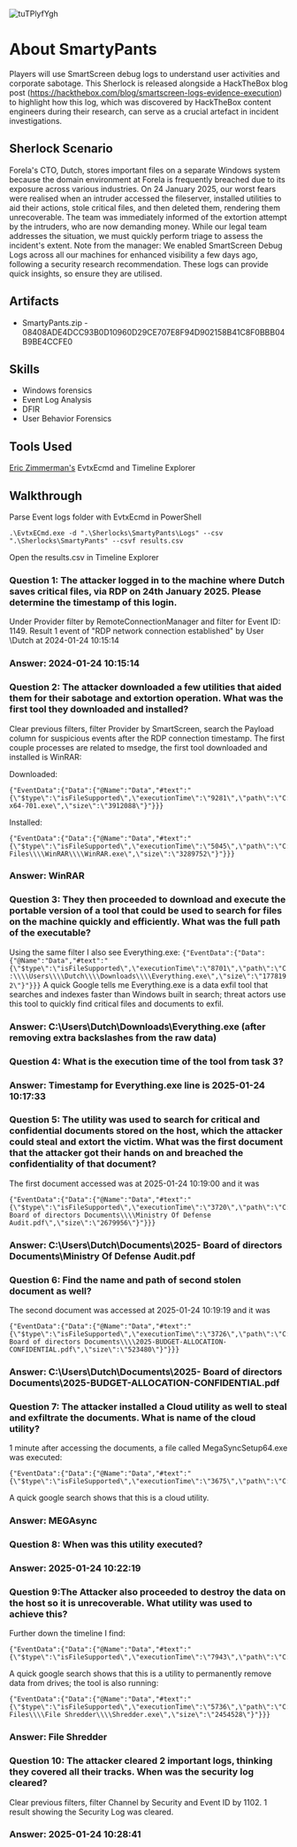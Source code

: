 
![tuTPlyfYgh](https://github.com/user-attachments/assets/37f05f5b-01b1-4f97-8107-15533f066bfb)

# About SmartyPants

Players will use SmartScreen debug logs to understand user activities and corporate sabotage. This Sherlock is released alongside a HackTheBox blog post (https://hackthebox.com/blog/smartscreen-logs-evidence-execution) to highlight how this log, which was discovered by HackTheBox content engineers during their research, can serve as a crucial artefact in incident investigations. 

## Sherlock Scenario

Forela's CTO, Dutch, stores important files on a separate Windows system because the domain environment at Forela is frequently breached due to its exposure across various industries. On 24 January 2025, our worst fears were realised when an intruder accessed the fileserver, installed utilities to aid their actions, stole critical files, and then deleted them, rendering them unrecoverable. The team was immediately informed of the extortion attempt by the intruders, who are now demanding money. While our legal team addresses the situation, we must quickly perform triage to assess the incident's extent. Note from the manager: We enabled SmartScreen Debug Logs across all our machines for enhanced visibility a few days ago, following a security research recommendation. These logs can provide quick insights, so ensure they are utilised.

## Artifacts
- SmartyPants.zip - 08408ADE4DCC93B0D10960D29CE707E8F94D902158B41C8F0BBB04B9BE4CCFE0

## Skills
- Windows forensics
- Event Log Analysis
- DFIR
- User Behavior Forensics

## Tools Used
[Eric Zimmerman's](https://ericzimmerman.github.io/#!index.md) EvtxEcmd and Timeline Explorer 

## Walkthrough
Parse Event logs folder with EvtxEcmd in PowerShell
```
.\EvtxECmd.exe -d ".\Sherlocks\SmartyPants\Logs" --csv ".\Sherlocks\SmartyPants" --csvf results.csv
```
Open the results.csv in Timeline Explorer

### Question 1: The attacker logged in to the machine where Dutch saves critical files, via RDP on 24th January 2025. Please determine the timestamp of this login.
Under Provider filter by RemoteConnectionManager and filter for Event ID: 1149. Result 1 event of "RDP network connection established" by User \Dutch at 2024-01-24 10:15:14
### Answer: 2024-01-24 10:15:14


### Question 2: The attacker downloaded a few utilities that aided them for their sabotage and extortion operation. What was the first tool they downloaded and installed?
Clear previous filters, filter Provider by SmartScreen, search the Payload column for suspicious events after the RDP connection timestamp.
The first couple processes are related to msedge, the first tool downloaded and installed is WinRAR:

Downloaded:
```
{"EventData":{"Data":{"@Name":"Data","#text":"{\"$type\":\"isFileSupported\",\"executionTime\":\"9281\",\"path\":\"C:\\\\Users\\\\Dutch\\\\Downloads\\\\winrar-x64-701.exe\",\"size\":\"3912088\"}"}}}
```
Installed:
```
{"EventData":{"Data":{"@Name":"Data","#text":"{\"$type\":\"isFileSupported\",\"executionTime\":\"5045\",\"path\":\"C:\\\\Program Files\\\\WinRAR\\\\WinRAR.exe\",\"size\":\"3289752\"}"}}}
```
### Answer: WinRAR


### Question 3: They then proceeded to download and execute the portable version of a tool that could be used to search for files on the machine quickly and efficiently. What was the full path of the executable?
Using the same filter I also see Everything.exe:
```{"EventData":{"Data":{"@Name":"Data","#text":"{\"$type\":\"isFileSupported\",\"executionTime\":\"8701\",\"path\":\"C:\\\\Users\\\\Dutch\\\\Downloads\\\\Everything.exe\",\"size\":\"1778192\"}"}}}``` 
A quick Google tells me Everything.exe is a data exfil tool that searches and indexes faster than Windows built in search; threat actors use this tool to quickly find critical files and documents to exfil.
### Answer: C:\Users\Dutch\Downloads\Everything.exe (after removing extra backslashes from the raw data)

### Question 4: What is the execution time of the tool from task 3?
### Answer: Timestamp for Everything.exe line is 2025-01-24 10:17:33


### Question 5: The utility was used to search for critical and confidential documents stored on the host, which the attacker could steal and extort the victim. What was the first document that the attacker got their hands on and breached the confidentiality of that document?
The first document accessed was at 2025-01-24 10:19:00 and it was
```
{"EventData":{"Data":{"@Name":"Data","#text":"{\"$type\":\"isFileSupported\",\"executionTime\":\"3720\",\"path\":\"C:\\\\Users\\\\Dutch\\\\Documents\\\\2025- Board of directors Documents\\\\Ministry Of Defense Audit.pdf\",\"size\":\"2679956\"}"}}}
```
### Answer: C:\Users\Dutch\Documents\2025- Board of directors Documents\Ministry Of Defense Audit.pdf


### Question 6: Find the name and path of second stolen document as well?
The second document was accessed at 2025-01-24 10:19:19 and it was
```
{"EventData":{"Data":{"@Name":"Data","#text":"{\"$type\":\"isFileSupported\",\"executionTime\":\"3726\",\"path\":\"C:\\\\Users\\\\Dutch\\\\Documents\\\\2025- Board of directors Documents\\\\2025-BUDGET-ALLOCATION-CONFIDENTIAL.pdf\",\"size\":\"523480\"}"}}}
```
### Answer: C:\Users\Dutch\Documents\2025- Board of directors Documents\2025-BUDGET-ALLOCATION-CONFIDENTIAL.pdf


### Question 7: The attacker installed a Cloud utility as well to steal and exfiltrate the documents. What is name of the cloud utility?
1 minute after accessing the documents, a file called MegaSyncSetup64.exe was executed:
```
{"EventData":{"Data":{"@Name":"Data","#text":"{\"$type\":\"isFileSupported\",\"executionTime\":\"3675\",\"path\":\"C:\\\\Users\\\\Dutch\\\\AppData\\\\Local\\\\MEGAsync\\\\MEGAsync.exe\",\"size\":\"77568264\"}"}}}
```
A quick google search shows that this is a cloud utility.
### Answer: MEGAsync


### Question 8: When was this utility executed?
### Answer: 2025-01-24 10:22:19

### Question 9:The Attacker also proceeded to destroy the data on the host so it is unrecoverable. What utility was used to achieve this?
Further down the timeline I find:
```
{"EventData":{"Data":{"@Name":"Data","#text":"{\"$type\":\"isFileSupported\",\"executionTime\":\"7943\",\"path\":\"C:\\\\Users\\\\Dutch\\\\Downloads\\\\file_shredder_setup.exe\",\"size\":\"2317839\"}"}}}
```
A quick google search shows that this is a utility to permanently remove data from drives; the tool is also running:
```
{"EventData":{"Data":{"@Name":"Data","#text":"{\"$type\":\"isFileSupported\",\"executionTime\":\"5736\",\"path\":\"C:\\\\Program Files\\\\File Shredder\\\\Shredder.exe\",\"size\":\"2454528\"}"}}}
```
### Answer: File Shredder


### Question 10: The attacker cleared 2 important logs, thinking they covered all their tracks. When was the security log cleared?
Clear previous filters, filter Channel by Security and Event ID by 1102. 1 result showing the Security Log was cleared.
### Answer: 2025-01-24 10:28:41

